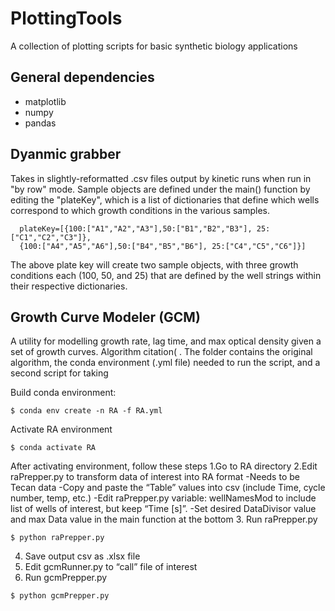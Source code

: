 # PlottingTools
A collection of plotting scripts for basic synthetic biology applications

## General dependencies
* matplotlib
* numpy
* pandas

## Dyanmic grabber
Takes in slightly-reformatted .csv files output by kinetic runs when run in "by row" mode. 
Sample objects are defined under the main() function by editing the "plateKey", which is a list of dictionaries that define which wells correspond to which growth conditions in the various samples.
```
  plateKey=[{100:["A1","A2","A3"],50:["B1","B2","B3"], 25:["C1","C2","C3"]},
  {100:["A4","A5","A6"],50:["B4","B5","B6"], 25:["C4","C5","C6"]}]
```

The above plate key will create two sample objects, with three growth conditions each (100, 50, and 25) that are defined by the well strings within their respective dictionaries.

## Growth Curve Modeler (GCM)
A utility for modelling growth rate, lag time, and max optical density given a set of growth curves.  Algorithm citation( .  The folder contains the original algorithm, the conda environment (.yml file) needed to run the script, and a second script for taking 

Build conda environment:
```
$ conda env create -n RA -f RA.yml
```

Activate RA environment
```
$ conda activate RA
```

After activating environment, follow these steps
1.Go to RA directory
2.Edit raPrepper.py to transform data of interest into RA format
 -Needs to be Tecan data
   -Copy and paste the “Table” values into csv (include Time, cycle number, temp, etc.)
 -Edit raPrepper.py variable: wellNamesMod to include list of wells of interest, but keep “Time [s]”.
 -Set desired DataDivisor value and max Data value in the main function at the bottom
3.	Run raPrepper.py
```
$ python raPrepper.py
```
4.	Save output csv as .xlsx file
5.	Edit gcmRunner.py to “call” file of interest
6.	Run gcmPrepper.py
```
$ python gcmPrepper.py
```
